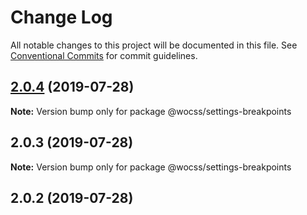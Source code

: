 # Change Log

All notable changes to this project will be documented in this file.
See [Conventional Commits](https://conventionalcommits.org) for commit guidelines.

## [2.0.4](https://github.com/wocss/wocss/compare/@wocss/settings-breakpoints@2.0.3...@wocss/settings-breakpoints@2.0.4) (2019-07-28)

**Note:** Version bump only for package @wocss/settings-breakpoints





## 2.0.3 (2019-07-28)

**Note:** Version bump only for package @wocss/settings-breakpoints





<a name="2.0.2"></a>
## 2.0.2 (2019-07-28)
